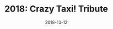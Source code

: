 ---
layout: inner
position: right
title: '2018: Crazy Taxi! Tribute'
date: 2018-10-12
categories: posts
tags: C++ OpenGl 3D Game Bullet SteeringWheel
team_size: 2
roles: Programmer
contribution_url: 'nAn'
contribution:
 - Game Camera
 - Physics & car tweaking and integration
 - Overhead Arrow
 - Logitech Steering wheel implementation

featured_image: '/img/posts/Crazy_taxi_Tribute.gif'
project_link: 'https://docdonkeys.github.io/Crazy-Taxi/'
button_icon: 'flask'
button_text: 'Visit Project'
lead_text: 'Crazy Taxi! Is a a tribute to the original game with primitive graphics and a random city generation system. This game was developed using the Bullet physics library. Upon completion of the game I started to implement the Logitech SDK for steering Wheels as a personal project.'
---